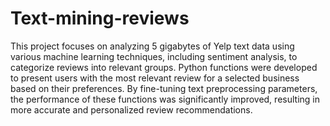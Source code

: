 # Text-mining-reviews

This project focuses on analyzing 5 gigabytes of Yelp text data using various machine learning techniques, including sentiment analysis, to categorize reviews into relevant groups. Python functions were developed to present users with the most relevant review for a selected business based on their preferences. By fine-tuning text preprocessing parameters, the performance of these functions was significantly improved, resulting in more accurate and personalized review recommendations.

